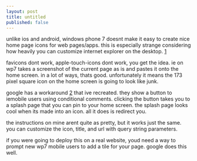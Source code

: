 ```yaml
---
layout: post
title: untitled
published: false
---
```


unlike ios and android, windows phone 7 doesnt make it easy to
create nice home page icons for web pages/apps. this is especially
strange considering how heavily you can customize internet explorer
on the desktop. [1]

favicons dont work, apple-touch-icons dont work, you get the idea.
ie on wp7 takes a screenshot of the current page as is and pastes
it onto the home screen. in a lot of ways, thats good. unfortunately
it means the 173 pixel square icon on the home screen is going to
look like junk.

google has a workaround [2] that ive recreated. they show a button
to iemobile users using conditional comments. clicking the button
takes you to a splash page that you can pin to your home screen.
the splash page looks cool when its made into an icon. all it does
is redirect you.

the instructions on mine arent quite as pretty, but it works just
the same. you can customize the icon, title, and url with query
string parameters.

if you were going to deploy this on a real website, youd need a way
to prompt new wp7 mobile users to add a tile for your page. google
does this well.

[1]: http://arstechnica.com/microsoft/reviews/2011/03/the-most-modern-browser-there-is-internet-explorer-9-reviewed.ars
[2]: http://www.russellbeattie.com/blog/creating-a-pinnable-windows-phone-7-tile-for-your-website-like-google
